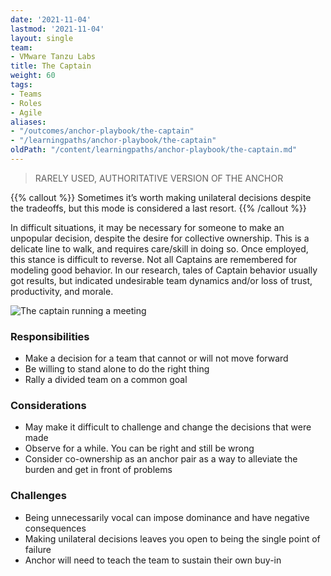 ```yaml
---
date: '2021-11-04'
lastmod: '2021-11-04'
layout: single
team:
- VMware Tanzu Labs
title: The Captain
weight: 60
tags:
- Teams
- Roles
- Agile
aliases:
- "/outcomes/anchor-playbook/the-captain"
- "/learningpaths/anchor-playbook/the-captain"
oldPath: "/content/learningpaths/anchor-playbook/the-captain.md"
---
```

> RARELY USED, AUTHORITATIVE VERSION OF THE ANCHOR

{{% callout %}}
Sometimes it’s worth making unilateral decisions despite the tradeoffs, but this mode is considered a last resort.
{{% /callout %}}

In difficult situations, it may be necessary for someone to make an unpopular decision, despite the desire for collective ownership. This is a delicate line to walk, and requires care/skill in doing so. Once employed, this stance is difficult to reverse. Not all Captains are remembered for modeling good behavior. In our research, tales of Captain behavior usually got results, but indicated undesirable team dynamics and/or loss of trust, productivity, and morale.

![The captain running a meeting](/learningpaths/anchor-playbook/images/meeting1.jpg)

### Responsibilities
- Make a decision for a team that cannot or will not move forward
- Be willing to stand alone to do the right thing
- Rally a divided team on a common goal


### Considerations
- May make it difficult to challenge and change the decisions that were made
- Observe for a while. You can be right and still be wrong
- Consider co-ownership as an anchor pair as a way to alleviate the burden and get in front of problems

### Challenges
- Being unnecessarily vocal can impose dominance and have negative consequences
- Making unilateral decisions leaves you open to being the single point of failure
- Anchor will need to teach the team to sustain their own buy-in 
